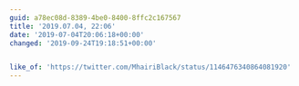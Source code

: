 ```yaml
---
guid: a78ec08d-8389-4be0-8400-8ffc2c167567
title: '2019.07.04, 22:06'
date: '2019-07-04T20:06:18+00:00'
changed: '2019-09-24T19:18:51+00:00'


like_of: 'https://twitter.com/MhairiBlack/status/1146476340864081920'
---
```


